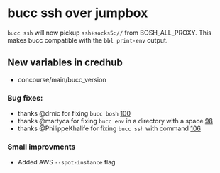 # bucc ssh over jumpbox
`bucc ssh` will now pickup `ssh+socks5://` from BOSH_ALL_PROXY.
This makes bucc compatible with the `bbl print-env` output.

## New variables in credhub
- concourse/main/bucc_version

### Bug fixes:
- thanks @drnic for fixing `bucc bosh` [100](https://github.com/starkandwayne/bucc/pull/98)
- thanks @martyca for fixing `bucc env` in a directory with a space [98](https://github.com/starkandwayne/bucc/pull/98)
- thanks @PhilippeKhalife for fixing `bucc ssh` with command [106](https://github.com/starkandwayne/bucc/pull/106)

### Small improvments
- Added AWS `--spot-instance` flag
